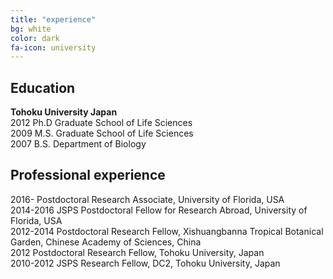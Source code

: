 ```yaml
---
title: "experience"
bg: white
color: dark
fa-icon: university
---
```

## Education
**Tohoku University Japan**  
2012 Ph.D Graduate School of Life Sciences  
2009 M.S. Graduate School of Life Sciences  
2007 B.S. Department of Biology  

## Professional experience
2016- Postdoctoral Research Associate, University of Florida, USA  
2014-2016 JSPS Postdoctoral Fellow for Research Abroad, University of Florida, USA  
2012-2014 Postdoctoral Research Fellow, Xishuangbanna Tropical Botanical Garden, Chinese Academy of Sciences, China  
2012 Postdoctoral Research Fellow, Tohoku University, Japan  
2010-2012 JSPS Research Fellow, DC2, Tohoku University, Japan
